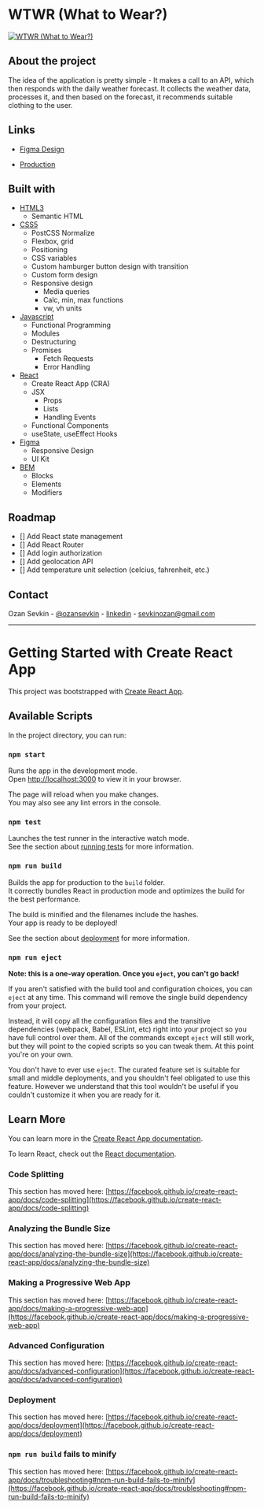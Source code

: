 # WTWR (What to Wear?)

[![WTWR (What to Wear?)][product-screenshot]](https://ozansevkin.github.io/se_project_react/)

## About the project

The idea of the application is pretty simple - It makes a call to an API, which then responds with the daily weather forecast. It collects the weather data, processes it, and then based on the forecast, it recommends suitable clothing to the user.

## Links

- [Figma Design](https://www.figma.com/file/F03bTb81Pw8IDPj5Y9rc5i/Sprint-10-%7C-WTWR)

- [Production](https://ozansevkin.github.io/se_project_react/)

## Built with

- [HTML3](https://developer.mozilla.org/en-US/docs/Web/HTML)
  - Semantic HTML
- [CSS5](https://developer.mozilla.org/en-US/docs/Web/CSS)
  - PostCSS Normalize
  - Flexbox, grid
  - Positioning
  - CSS variables
  - Custom hamburger button design with transition
  - Custom form design
  - Responsive design
    - Media queries
    - Calc, min, max functions
    - vw, vh units
- [Javascript](https://developer.mozilla.org/en-US/docs/Web/JavaScript)
  - Functional Programming
  - Modules
  - Destructuring
  - Promises
    - Fetch Requests
    - Error Handling
- [React](https://react.dev/)
  - Create React App (CRA)
  - JSX
    - Props
    - Lists
    - Handling Events
  - Functional Components
  - useState, useEffect Hooks
- [Figma](https://www.figma.com)
  - Responsive Design
  - UI Kit
- [BEM](http://getbem.com/)
  - Blocks
  - Elements
  - Modifiers

## Roadmap

- [] Add React state management
- [] Add React Router
- [] Add login authorization
- [] Add geolocation API
- [] Add temperature unit selection (celcius, fahrenheit, etc.)

## Contact

Ozan Sevkin - [@ozansevkin](https://twitter.com/ozansevkin) - [linkedin] - sevkinozan@gmail.com

<!-- MARKDOWN LINKS & IMAGES -->

[linkedin]: https://linkedin.com/in/ozansevkin
[product-screenshot]: https://i.ibb.co/Y2cdgY6/screencapture-ozansevkin-github-io-se-project-react-2023-04-05-11-26-26.png

---

# Getting Started with Create React App

This project was bootstrapped with [Create React App](https://github.com/facebook/create-react-app).

## Available Scripts

In the project directory, you can run:

### `npm start`

Runs the app in the development mode.\
Open [http://localhost:3000](http://localhost:3000) to view it in your browser.

The page will reload when you make changes.\
You may also see any lint errors in the console.

### `npm test`

Launches the test runner in the interactive watch mode.\
See the section about [running tests](https://facebook.github.io/create-react-app/docs/running-tests) for more information.

### `npm run build`

Builds the app for production to the `build` folder.\
It correctly bundles React in production mode and optimizes the build for the best performance.

The build is minified and the filenames include the hashes.\
Your app is ready to be deployed!

See the section about [deployment](https://facebook.github.io/create-react-app/docs/deployment) for more information.

### `npm run eject`

**Note: this is a one-way operation. Once you `eject`, you can't go back!**

If you aren't satisfied with the build tool and configuration choices, you can `eject` at any time. This command will remove the single build dependency from your project.

Instead, it will copy all the configuration files and the transitive dependencies (webpack, Babel, ESLint, etc) right into your project so you have full control over them. All of the commands except `eject` will still work, but they will point to the copied scripts so you can tweak them. At this point you're on your own.

You don't have to ever use `eject`. The curated feature set is suitable for small and middle deployments, and you shouldn't feel obligated to use this feature. However we understand that this tool wouldn't be useful if you couldn't customize it when you are ready for it.

## Learn More

You can learn more in the [Create React App documentation](https://facebook.github.io/create-react-app/docs/getting-started).

To learn React, check out the [React documentation](https://reactjs.org/).

### Code Splitting

This section has moved here: [https://facebook.github.io/create-react-app/docs/code-splitting](https://facebook.github.io/create-react-app/docs/code-splitting)

### Analyzing the Bundle Size

This section has moved here: [https://facebook.github.io/create-react-app/docs/analyzing-the-bundle-size](https://facebook.github.io/create-react-app/docs/analyzing-the-bundle-size)

### Making a Progressive Web App

This section has moved here: [https://facebook.github.io/create-react-app/docs/making-a-progressive-web-app](https://facebook.github.io/create-react-app/docs/making-a-progressive-web-app)

### Advanced Configuration

This section has moved here: [https://facebook.github.io/create-react-app/docs/advanced-configuration](https://facebook.github.io/create-react-app/docs/advanced-configuration)

### Deployment

This section has moved here: [https://facebook.github.io/create-react-app/docs/deployment](https://facebook.github.io/create-react-app/docs/deployment)

### `npm run build` fails to minify

This section has moved here: [https://facebook.github.io/create-react-app/docs/troubleshooting#npm-run-build-fails-to-minify](https://facebook.github.io/create-react-app/docs/troubleshooting#npm-run-build-fails-to-minify)
